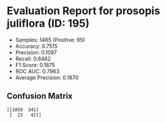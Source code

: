 # Evaluation Report for prosopis juliflora (ID: 195)
- Samples: 1465 (Positive: 65)
- Accuracy: 0.7515
- Precision: 0.1097
- Recall: 0.6462
- F1 Score: 0.1875
- ROC AUC: 0.7963
- Average Precision: 0.1870

## Confusion Matrix
```
[[1059  341]
 [  23   42]]
```